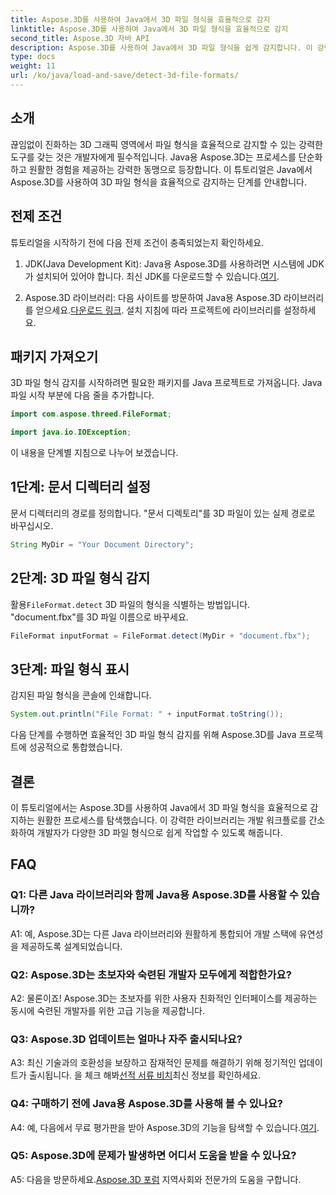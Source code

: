 ```yaml
---
title: Aspose.3D를 사용하여 Java에서 3D 파일 형식을 효율적으로 감지
linktitle: Aspose.3D를 사용하여 Java에서 3D 파일 형식을 효율적으로 감지
second_title: Aspose.3D 자바 API
description: Aspose.3D를 사용하여 Java에서 3D 파일 형식을 쉽게 감지합니다. 이 강력한 라이브러리를 사용하여 개발 프로세스를 간소화하세요.
type: docs
weight: 11
url: /ko/java/load-and-save/detect-3d-file-formats/
---
```

## 소개

끊임없이 진화하는 3D 그래픽 영역에서 파일 형식을 효율적으로 감지할 수 있는 강력한 도구를 갖는 것은 개발자에게 필수적입니다. Java용 Aspose.3D는 프로세스를 단순화하고 원활한 경험을 제공하는 강력한 동맹으로 등장합니다. 이 튜토리얼은 Java에서 Aspose.3D를 사용하여 3D 파일 형식을 효율적으로 감지하는 단계를 안내합니다.

## 전제 조건

튜토리얼을 시작하기 전에 다음 전제 조건이 충족되었는지 확인하세요.

1. JDK(Java Development Kit): Java용 Aspose.3D를 사용하려면 시스템에 JDK가 설치되어 있어야 합니다. 최신 JDK를 다운로드할 수 있습니다.[여기](https://www.oracle.com/java/technologies/javase-downloads.html).

2.  Aspose.3D 라이브러리: 다음 사이트를 방문하여 Java용 Aspose.3D 라이브러리를 얻으세요.[다운로드 링크](https://releases.aspose.com/3d/java/). 설치 지침에 따라 프로젝트에 라이브러리를 설정하세요.

## 패키지 가져오기

3D 파일 형식 감지를 시작하려면 필요한 패키지를 Java 프로젝트로 가져옵니다. Java 파일 시작 부분에 다음 줄을 추가합니다.

```java
import com.aspose.threed.FileFormat;

import java.io.IOException;
```

이 내용을 단계별 지침으로 나누어 보겠습니다.

## 1단계: 문서 디렉터리 설정

문서 디렉터리의 경로를 정의합니다. "문서 디렉토리"를 3D 파일이 있는 실제 경로로 바꾸십시오.

```java
String MyDir = "Your Document Directory";
```

## 2단계: 3D 파일 형식 감지

 활용`FileFormat.detect` 3D 파일의 형식을 식별하는 방법입니다. "document.fbx"를 3D 파일 이름으로 바꾸세요.

```java
FileFormat inputFormat = FileFormat.detect(MyDir + "document.fbx");
```

## 3단계: 파일 형식 표시

감지된 파일 형식을 콘솔에 인쇄합니다.

```java
System.out.println("File Format: " + inputFormat.toString());
```

다음 단계를 수행하면 효율적인 3D 파일 형식 감지를 위해 Aspose.3D를 Java 프로젝트에 성공적으로 통합했습니다.

## 결론

이 튜토리얼에서는 Aspose.3D를 사용하여 Java에서 3D 파일 형식을 효율적으로 감지하는 원활한 프로세스를 탐색했습니다. 이 강력한 라이브러리는 개발 워크플로를 간소화하여 개발자가 다양한 3D 파일 형식으로 쉽게 작업할 수 있도록 해줍니다.

## FAQ

### Q1: 다른 Java 라이브러리와 함께 Java용 Aspose.3D를 사용할 수 있습니까?

A1: 예, Aspose.3D는 다른 Java 라이브러리와 원활하게 통합되어 개발 스택에 유연성을 제공하도록 설계되었습니다.

### Q2: Aspose.3D는 초보자와 숙련된 개발자 모두에게 적합한가요?

A2: 물론이죠! Aspose.3D는 초보자를 위한 사용자 친화적인 인터페이스를 제공하는 동시에 숙련된 개발자를 위한 고급 기능을 제공합니다.

### Q3: Aspose.3D 업데이트는 얼마나 자주 출시되나요?

 A3: 최신 기술과의 호환성을 보장하고 잠재적인 문제를 해결하기 위해 정기적인 업데이트가 출시됩니다. 을 체크 해봐[선적 서류 비치](https://reference.aspose.com/3d/java/)최신 정보를 확인하세요.

### Q4: 구매하기 전에 Java용 Aspose.3D를 사용해 볼 수 있나요?

 A4: 예, 다음에서 무료 평가판을 받아 Aspose.3D의 기능을 탐색할 수 있습니다.[여기](https://releases.aspose.com/).

### Q5: Aspose.3D에 문제가 발생하면 어디서 도움을 받을 수 있나요?

 A5: 다음을 방문하세요.[Aspose.3D 포럼](https://forum.aspose.com/c/3d/18) 지역사회와 전문가의 도움을 구합니다.